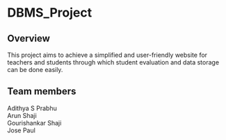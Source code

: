 # DBMS_Project

## Overview
This project aims to achieve a simplified and user-friendly website for teachers and students through which student evaluation and data storage can be done easily.

## Team members
Adithya S Prabhu <br/>
Arun Shaji <br/>
Gourishankar Shaji <br/>
Jose Paul <br/>
